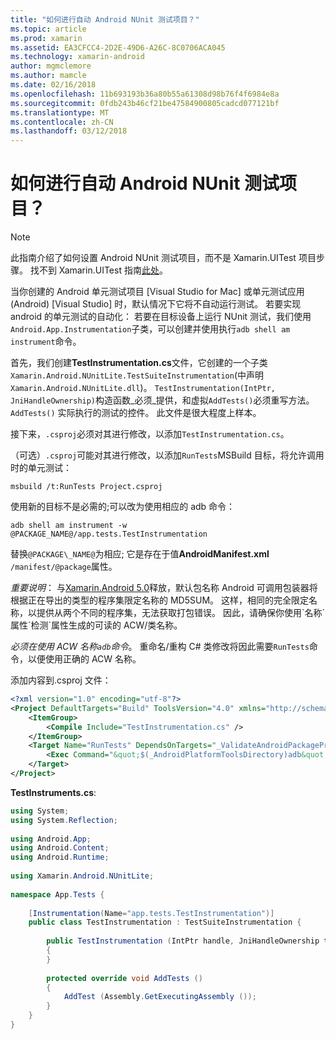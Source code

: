 ```yaml
---
title: "如何进行自动 Android NUnit 测试项目？"
ms.topic: article
ms.prod: xamarin
ms.assetid: EA3CFCC4-2D2E-49D6-A26C-8C0706ACA045
ms.technology: xamarin-android
author: mgmclemore
ms.author: mamcle
ms.date: 02/16/2018
ms.openlocfilehash: 11b693193b36a80b55a61308d98b76f4f6984e8a
ms.sourcegitcommit: 0fdb243b46cf21be47584900805cadcd077121bf
ms.translationtype: MT
ms.contentlocale: zh-CN
ms.lasthandoff: 03/12/2018
---
```

# <a name="how-do-i-automate-an-android-nunit-test-project"></a>如何进行自动 Android NUnit 测试项目？

> [!NOTE]
> 此指南介绍了如何设置 Android NUnit 测试项目，而不是 Xamarin.UITest 项目步骤。 找不到 Xamarin.UITest 指南[此处](https://docs.microsoft.com/appcenter/test-cloud/preparing-for-upload/uitest)。

当你创建的 Android 单元测试项目 [Visual Studio for Mac] 或单元测试应用 (Android) [Visual Studio] 时，默认情况下它将不自动运行测试。
若要实现 android 的单元测试的自动化： 若要在目标设备上运行 NUnit 测试，我们使用`Android.App.Instrumentation`子类，可以创建并使用执行`adb shell am instrument`命令。

首先，我们创建**TestInstrumentation.cs**文件，它创建的一个子类`Xamarin.Android.NUnitLite.TestSuiteInstrumentation`(中声明`Xamarin.Android.NUnitLite.dll`)。 `TestInstrumentation(IntPtr, JniHandleOwnership)`构造函数_必须_提供，和虚拟`AddTests()`必须重写方法。
`AddTests()` 实际执行的测试的控件。 此文件是很大程度上样本。

接下来，`.csproj`必须对其进行修改，以添加`TestInstrumentation.cs`。

（可选）`.csproj`可能对其进行修改，以添加`RunTests`MSBuild 目标，将允许调用时的单元测试：

```shell
msbuild /t:RunTests Project.csproj
```

使用新的目标不是必需的;可以改为使用相应的 adb 命令：

```shell
adb shell am instrument -w @PACKAGE_NAME@/app.tests.TestInstrumentation
```

替换`@PACKAGE\_NAME@`为相应; 它是存在于值**AndroidManifest.xml** `/manifest/@package`属性。

*重要说明*： 与[Xamarin.Android 5.0](https://developer.xamarin.com/releases/android/xamarin.android_5/xamarin.android_5.1/#Android_Callable_Wrapper_Naming)释放，默认包名称 Android 可调用包装器将根据正在导出的类型的程序集限定名称的 MD5SUM。 这样，相同的完全限定名称，以提供从两个不同的程序集，无法获取打包错误。 因此，请确保你使用\`名称\`属性\`检测\`属性生成的可读的 ACW/类名称。

_必须在使用 ACW 名称`adb`命令_。 重命名/重构 C# 类修改将因此需要`RunTests`命令，以便使用正确的 ACW 名称。

添加内容到.csproj 文件：

```xml
<?xml version="1.0" encoding="utf-8"?>
<Project DefaultTargets="Build" ToolsVersion="4.0" xmlns="http://schemas.microsoft.com/developer/msbuild/2003">
    <ItemGroup>
        <Compile Include="TestInstrumentation.cs" />
    </ItemGroup>
    <Target Name="RunTests" DependsOnTargets="_ValidateAndroidPackageProperties">
        <Exec Command="&quot;$(_AndroidPlatformToolsDirectory)adb&quot; $(AdbTarget) $(AdbOptions) shell am instrument -w $(_AndroidPackage)/app.tests.TestInstrumentation" />
    </Target>
</Project>
```

**TestInstruments.cs**:

```cs 
using System;
using System.Reflection;
 
using Android.App;
using Android.Content;
using Android.Runtime;
 
using Xamarin.Android.NUnitLite;
 
namespace App.Tests {
 
    [Instrumentation(Name="app.tests.TestInstrumentation")]
    public class TestInstrumentation : TestSuiteInstrumentation {
 
        public TestInstrumentation (IntPtr handle, JniHandleOwnership transfer) : base (handle, transfer)
        {
        }
 
        protected override void AddTests ()
        {
            AddTest (Assembly.GetExecutingAssembly ());
        }
    }
}
```

